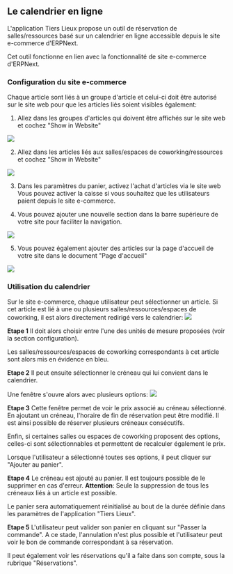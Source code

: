 <!-- add-breadcrumbs -->
<!-- add-breadcrumbs -->
## Le calendrier en ligne

L'application Tiers Lieux propose un outil de réservation de salles/ressources basé sur un calendrier en ligne accessible depuis le site e-commerce d'ERPNext.

Cet outil fonctionne en lien avec la fonctionnalité de site e-commerce d'ERPNext.

### Configuration du site e-commerce

Chaque article sont liés à un groupe d'article et celui-ci doit être autorisé sur le site web pour que les articles liés soient visibles également:

1. Allez dans les groupes d'articles qui doivent être affichés sur le site web et cochez "Show in Website"
<img src="/shared_place/assets/item_group_config.png" class="screenshot">

2. Allez dans les articles liés aux salles/espaces de coworking/ressources et cochez "Show in Website"
<img src="/shared_place/assets/item_config.png" class="screenshot">

3. Dans les paramètres du panier, activez l'achat d'articles via le site web
  Vous pouvez activer la caisse si vous souhaitez que les utilisateurs paient depuis le site e-commerce.

4. Vous pouvez ajouter une nouvelle section dans la barre supérieure de votre site pour faciliter la navigation.
<img src="/shared_place/assets/website_config.png" class="screenshot">

5. Vous pouvez également ajouter des articles sur la page d'accueil de votre site dans le document "Page d'accueil"
<img src="/shared_place/assets/homepage_config.png" class="screenshot">


### Utilisation du calendrier

Sur le site e-commerce, chaque utilisateur peut sélectionner un article.
Si cet article est lié à une ou plusieurs salles/ressources/espaces de coworking, il est alors directement redirigé vers le calendrier:
<img src="/shared_place/assets/homepage_selection.gif" class="screenshot">

**Etape 1**
Il doit alors choisir entre l'une des unités de mesure proposées (voir la section configuration).

Les salles/ressources/espaces de coworking correspondants à cet article sont alors mis en évidence en bleu.

**Etape 2**
Il peut ensuite sélectionner le créneau qui lui convient dans le calendrier.

Une fenêtre s'ouvre alors avec plusieurs options:
<img src="/shared_place/assets/slot_selection.png" class="screenshot">

**Etape 3**
Cette fenêtre permet de voir le prix associé au créneau sélectionné.
En ajoutant un créneau, l'horaire de fin de réservation peut être modifié. Il est ainsi possible de réserver plusieurs créneaux consécutifs.

Enfin, si certaines salles ou espaces de coworking proposent des options, celles-ci sont sélectionnables et permettent de recalculer également le prix.

Lorsque l'utilisateur a sélectionné toutes ses options, il peut cliquer sur "Ajouter au panier".

**Etape 4**
Le créneau est ajouté au panier. Il est toujours possible de le supprimer en cas d'erreur.
__Attention__: Seule la suppression de tous les créneaux liés à un article est possible.

Le panier sera automatiquement réinitialisé au bout de la durée définie dans les paramètres de l'application "Tiers Lieux".

**Etape 5**
L'utilisateur peut valider son panier en cliquant sur "Passer la commande".
A ce stade, l'annulation n'est plus possible et l'utilisateur peut voir le bon de commande correspondant à sa réservation.

Il peut également voir les réservations qu'il a faite dans son compte, sous la rubrique "Réservations".


<!-- markdown -->